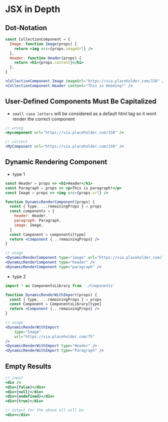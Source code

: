 # JSX in Depth

## Dot-Notation

```jsx
const CollectionComponent = {
  Image: function Image(props) {
    return <img src={props.imageUrl} />
  },
  Header: function Header(props) {
    return <h1>{props.content}</h1>
  },
}

<CollectionComponent.Image imageUrl="https://via.placeholder.com/150" />
<CollectionComponent.Header content="This is Heading!" />
```

## User-Defined Components Must Be Capitalized

- `small case letters` will be considered as a default html tag so it wont render the correct component

```jsx
// wrong
<mycomponent url="https://via.placeholder.com/150" />

// correct
<MyComponent url="https://via.placeholder.com/150" />
```

## Dynamic Rendering Component

- type 1

```jsx
const Header = props => <h1>Header</h1>
const Paragraph = props => <p>This is paragraph!</p>
const Image = props => <img src={props.url} />

function DynamicRenderComponent(props) {
  const { type, ...remainingProps } = props
  const components = {
    header: Header,
    paragraph: Paragraph,
    image: Image,
  }
  const Component = components[type]
  return <Component {...remainingProps} />
}

// usage
<DynamicRenderComponent type="image" url="https://via.placeholder.com/75" />
<DynamicRenderComponent type="header" />
<DynamicRenderComponent type="paragraph" />
```

- type 2

```jsx
import * as ComponentsLibrary from './Components'

function DynamicRenderWithImport(props) {
  const { type, ...remainingProps } = props
  const Component = ComponentsLibrary[type]
  return <Component {...remainingProps} />
}

// usage
<DynamicRenderWithImport
    type="Image"
    url="https://via.placeholder.com/75"
/>
<DynamicRenderWithImport type="Header" />
<DynamicRenderWithImport type="Paragraph" />
```

## Empty Results

```jsx
// input
<div />
<div>{false}</div>
<div>{null}</div>
<div>{undefined}</div>
<div>{true}</div>

// output for the above all will be
<div></div>
```
